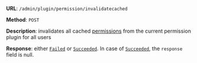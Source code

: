 **URL**: `/admin/plugin/permission/invalidatecached`

**Method**: `POST`

**Description**: invalidates all cached [permissions](../permission/Permission.md) from the current permission plugin for all users

**Response**: either [`Failed`](../Failed.md) or [`Succeeded`](../Succeeded.md). In case of [`Succeeded`](../Succeeded.md), the `response` field is null.
